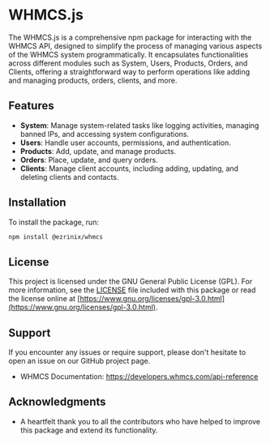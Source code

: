 # WHMCS.js

The WHMCS.js is a comprehensive npm package for interacting with the WHMCS API, designed to simplify the process of managing various aspects of the WHMCS system programmatically. It encapsulates functionalities across different modules such as System, Users, Products, Orders, and Clients, offering a straightforward way to perform operations like adding and managing products, orders, clients, and more.

## Features

- **System**: Manage system-related tasks like logging activities, managing banned IPs, and accessing system configurations.
- **Users**: Handle user accounts, permissions, and authentication.
- **Products**: Add, update, and manage products.
- **Orders**: Place, update, and query orders.
- **Clients**: Manage client accounts, including adding, updating, and deleting clients and contacts.

## Installation

To install the package, run:

```bash
npm install @ezrinix/whmcs
```

## License

This project is licensed under the GNU General Public License (GPL). For more information, see the [LICENSE](LICENSE) file included with this package or read the license online at [https://www.gnu.org/licenses/gpl-3.0.html](https://www.gnu.org/licenses/gpl-3.0.html).

## Support

If you encounter any issues or require support, please don't hesitate to open an issue on our GitHub project page.

- WHMCS Documentation: https://developers.whmcs.com/api-reference

## Acknowledgments

- A heartfelt thank you to all the contributors who have helped to improve this package and extend its functionality.
